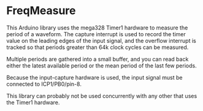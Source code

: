 
# FreqMeasure

This Arduino library uses the mega328 Timer1 hardware to measure the period of a waveform.  The capture interrupt is used
to record the timer value on the leading edges of the input signal, and the overflow interrupt is tracked so that periods
greater than 64k clock cycles can be measured.

Multiple periods are gathered into a small buffer, and you can read back either the latest available period or the
mean period of the last few periods.

Because the input-capture hardware is used, the input signal must be connected to ICP1/PB0/pin-8.

This library can probably not be used concurrently with any other that uses the Timer1 hardware.
